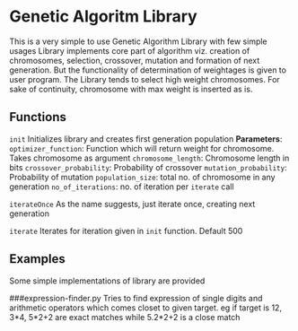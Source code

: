 Genetic Algoritm Library
========================

This is a very simple to use Genetic Algorithm Library with few simple usages
Library implements core part of algorithm viz. creation of chromosomes, selection,
crossover, mutation and formation of next generation. But the functionality of 
determination of weightages is given to user program. The Library tends to select 
high weight chromosomes. For sake of continuity, chromosome with max weight is 
inserted as is.

Functions
---------
`init` Initializes library and creates first generation population
__Parameters__:
`optimizer_function`: Function which will return weight for chromosome. Takes chromosome as argument
`chromosome_length`: Chromosome length in bits
`crossover_probability`: Probability of crossover
`mutation_probability`: Probability of mutation
`population_size`: total no. of chromosome in any generation
`no_of_iterations`: no. of iteration per `iterate` call

`iterateOnce` As the name suggests, just iterate once, creating next generation

`iterate` Iterates for iteration given in `init` function. Default 500

Examples
--------
Some simple implementations of library are provided

###expression-finder.py
Tries to find expression of single digits and arithmetic operators which comes closet
to given target. eg if target is 12, 3\*4, 5\*2+2 are exact matches while 5.2\*2+2
is a close match